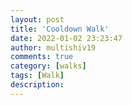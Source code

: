 ```yaml
---
layout: post
title: 'Cooldown Walk'
date: 2022-01-02 23:23:47
author: multishiv19
comments: true
category: [walks]
tags: [Walk]
description: 
---
```


<div width='100%' class='strava-embed-placeholder' data-embed-type='activity' data-embed-id='6459689800'></div>
<script src='https://strava-embeds.com/embed.js'></script>
